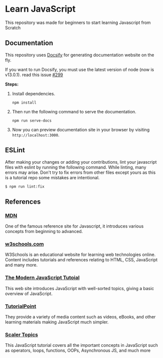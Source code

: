 # Learn JavaScript

This repository was made for beginners to start learning Javascript from Scratch

## Documentation

This repository uses [Docsify](https://docsify.js.org) for generating documentation website on the fly.

If you want to run Docsify, you must use the latest version of node (now is v13.0.1).
read this issue [#299](https://github.com/Swap76/Learn-JavaScript/issues/299)


**Steps:**
1. Install dependencies.
   ```
   npm install
   ```
2. Then run the following command to serve the documentation.
   ```
   npm run serve-docs
   ```
3. Now you can preview documentation site in your browser by visiting `http://localhost:3000`.

## ESLint

After making your changes or adding your contributions, lint your javascript files with eslint by running the following command.
While linting, many errors may arise. Don't try to fix errors from other files except yours as this is a tutorial repo some mistakes are intentional.

```sh
$ npm run lint:fix
```

## References

### [MDN](https://developer.mozilla.org/en-US/docs/Web/JavaScript)
One of the famous reference site for Javascript, it introduces various concepts from beginning to advanced.

### [w3schools.com](https://www.w3schools.com/js/)
W3Schools is an educational website for learning web technologies online. Content includes tutorials and references relating to HTML, CSS, JavaScript and many more.

### [The Modern JavaScript Tutoial](https://javascript.info/)
This web site introduces JavaScript with well-sorted topics, giving a basic overview of JavaScript.

### [TutorialPoint](https://www.tutorialspoint.com/index.htm)
They provide a variety of media content such as videos, eBooks, and other learning materials making JavaScript much simpler.

### [Scaler Topics](https://www.scaler.com/topics/javascript/)
This JavaScript tutorial covers all the important concepts in JavaScript such as operators, loops, functions, OOPs, Asynchronous JS, and much more
